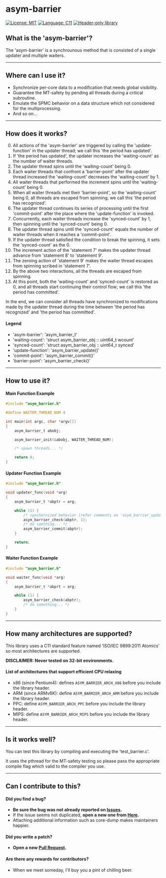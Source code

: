 <!-- SPDX-License-Identifier:	MIT -->

# asym-barrier
[![License: MIT](https://img.shields.io/badge/License-MIT-yellow.svg)](https://opensource.org/licenses/MIT)
[![Language: C11](https://img.shields.io/badge/Language-C11-blue.svg)](https://www.iso.org/standard/57853.html)
[![Header-only library](https://img.shields.io/badge/Header--only_library-green.svg)](https://en.wikipedia.org/wiki/Header-only)

## What is the 'asym-barrier'?
The 'asym-barrier' is a synchrounous method that is consisted of a single updater and multiple waiters.

---

## Where can I use it?
* Synchronize per-core data to a modification that needs global visibility.
* Guarantee the MT-safety by pending all threads during a critical subroutine.
* Emulate the SPMC behavior on a data structure which not considered for the multiprocessing.
* And so on...

---

## How does it works?
0. All actions of the 'asym-barrier' are triggered by calling the 'update-function' in the updater thread; we call this 'the period has updated'.
1. If 'the period has updated', the updater increases the 'waiting-count' as the number of waiter threads.
2. The updater thread spins until the 'waiting-count' being 0.
3. Each waiter threads that confront a 'barrier-point' after the updater thread increased the 'waiting-count' decreases the 'waiting-count' by 1.
4. All waiter threads that performed the increment spins until the 'waiting-count' being 0.
5. When all waiter threads met their 'barrier-point', so the 'waiting-count' being 0, all threads are escaped from spinning; we call this 'the period has recognized'.
6. The updater thread continues its series of processing until the first 'commit-point' after the place where the 'update-function' is invoked.
7. Concurrently, each waiter threads increase the 'synced-count' by 1, then spinning until the 'synced-count' being 0.
8. The updater thread spins until the 'synced-count' equals the number of waiter threads when it reaches a 'commit-point'.
9. If the updater thread satisfied the condition to break the spinning, it sets the 'synced-count' as the 0.
10. The increment action of the 'statement 7' makes the updater thread advance from 'statement 8' to 'statement 9'.
11. The zeroing action of 'statement 9' makes the waiter thread escapes from spinning scribed in 'statement 7'.
12. By the above two interactions, all the threads are escaped from spinning.
13. At this point, both the 'waiting-count' and 'synced-count' is restored as 0, and all threads start continuing their control flow; we call this 'the period has committed'.

In the end, we can consider all threads have synchronized to modifications made by the updater thread during the time between 'the period has recognized' and 'the period has committed'.

#### Legend
* 'asym-barrier': 'asym_barrier_t'
* 'waiting-count': 'struct asym_barrier_obj :: uint64_t wcount'
* 'synced-count': 'struct asym_barrier_obj :: uint64_t synced'
* 'update-function': 'asym_barrier_update()'
* 'commit-point': 'asym_barrier_commit()'
* 'barrier-point': 'asym_barrier_check()'

---

## How to use it?
#### Main Function Example
```c
#include "asym_barrier.h"

#define WAITER_THREAD_NUM 4

int main(int argc, char *argv[])
{
	asym_barrier_t abobj;

    asym_barrier_init(&abobj, WAITER_THREAD_NUM);

    /* spawn threads... */

    return 0;
}
```

#### Updater Function Example
```c
#include "asym_barrier.h"

void updater_func(void *arg)
{
	asym_barrier_t *abptr = arg;

    while (1) {
    	/* synchornized behavior (refer comments on 'asym_barrier_update()') */
    	asym_barrier_check(abptr, 1);
    	/* do somthing... */
        asym_barrier_commit(abptr);
    }

    return;
}
```

#### Waiter Function Example
```c
#include "asym_barrier.h"

void waiter_func(void *arg)
{
	asym_barrier_t *abprt = arg;

    while (1) {
    	asym_barrier_check(abptr);
        /* do something... */
    }
}
```

---

## How many architectures are supported?
This library uses a C11 standard feature named 'ISO/IEC 9899:2011 Atomics' so most architectures are supported.

**DISCLAIMER: Never tested on 32-bit environments.**

#### List of architectures that support efficient CPU relaxing
* x86 (since Pentium4): defines `ASYM_BARRIER_ARCH_X86` before you include the library header.
* ARM (since ARMv6K): define `ASYM_BARRIER_ARCH_ARM` before you include the library header.
* PPC: define `ASYM_BARRIER_ARCH_PPC` before you include the library header.
* MIPS: define `ASYM_BARRIER_ARCH_MIPS` before you include the library header.

---

## Is it works well?
You can test this library by compiling and executing the 'test_barrier.c'.

It uses the pthread for the MT-safety testing so please pass the appropriate compile flag which valid to the compiler you use.

---

## Can I contribute to this?
#### Did you find a bug?
* **Be sure the bug was not already reported on [Issues](https://github.com/Revimal/asym-barrier/issues).**
* If the issue seems not duplicated, **open a new one from [Here](https://github.com/Revimal/asym-barrier/issues/new).**
* Attaching additional information such as core-dump makes maintainers happier.

#### Did you write a patch?
* **Open a new [Pull Request](https://github.com/Revimal/asym-barrier/pulls).**

#### Are there any rewards for contributors?
* When we meet someday, I'll buy you a pint of chilling beer.
